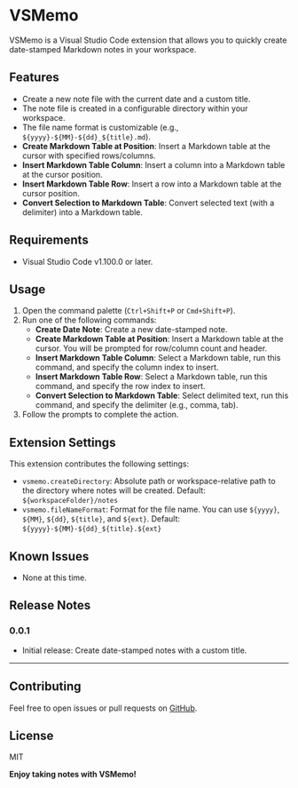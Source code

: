# VSMemo

VSMemo is a Visual Studio Code extension that allows you to quickly create date-stamped Markdown notes in your workspace.

## Features

- Create a new note file with the current date and a custom title.
- The note file is created in a configurable directory within your workspace.
- The file name format is customizable (e.g., `${yyyy}-${MM}-${dd}_${title}.md`).
- **Create Markdown Table at Position**: Insert a Markdown table at the cursor with specified rows/columns.
- **Insert Markdown Table Column**: Insert a column into a Markdown table at the cursor position.
- **Insert Markdown Table Row**: Insert a row into a Markdown table at the cursor position.
- **Convert Selection to Markdown Table**: Convert selected text (with a delimiter) into a Markdown table.

## Requirements

- Visual Studio Code v1.100.0 or later.

## Usage

1. Open the command palette (`Ctrl+Shift+P` or `Cmd+Shift+P`).
2. Run one of the following commands:
   - **Create Date Note**: Create a new date-stamped note.
   - **Create Markdown Table at Position**: Insert a Markdown table at the cursor. You will be prompted for row/column count and header.
   - **Insert Markdown Table Column**: Select a Markdown table, run this command, and specify the column index to insert.
   - **Insert Markdown Table Row**: Select a Markdown table, run this command, and specify the row index to insert.
   - **Convert Selection to Markdown Table**: Select delimited text, run this command, and specify the delimiter (e.g., comma, tab).
3. Follow the prompts to complete the action.

## Extension Settings

This extension contributes the following settings:

- `vsmemo.createDirectory`: Absolute path or workspace-relative path to the directory where notes will be created. Default: `${workspaceFolder}/notes`
- `vsmemo.fileNameFormat`: Format for the file name. You can use `${yyyy}`, `${MM}`, `${dd}`, `${title}`, and `${ext}`. Default: `${yyyy}-${MM}-${dd}_${title}.${ext}`

## Known Issues

- None at this time.

## Release Notes

### 0.0.1

- Initial release: Create date-stamped notes with a custom title.

---

## Contributing

Feel free to open issues or pull requests on [GitHub](https://github.com/YourUserName/vsmemo).

## License

MIT

**Enjoy taking notes with VSMemo!**
